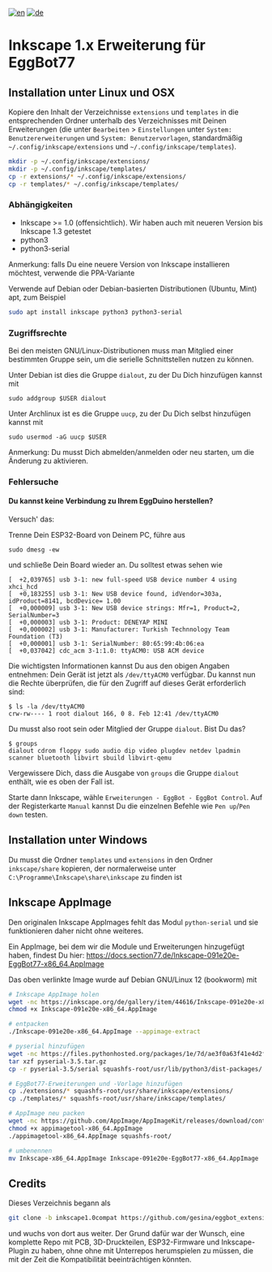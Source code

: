 [![en](https://img.shields.io/badge/lang-en-red.svg)](https://github.com/section77/eggbot77/blob/main/inkscape_1.x_extension/README.en.md)
[![de](https://img.shields.io/badge/lang-de-blue.svg)](https://github.com/section77/eggbot77/blob/main/inkscape_1.x_extension/README.md)

# Inkscape 1.x Erweiterung für EggBot77

## Installation unter Linux und OSX
Kopiere den Inhalt der Verzeichnisse `extensions` und `templates` in die entsprechenden Ordner unterhalb des Verzeichnisses mit Deinen Erweiterungen (die unter `Bearbeiten` > `Einstellungen` unter `System: Benutzererweiterungen` und `System: Benutzervorlagen`, standardmäßig `~/.config/inkscape/extensions` und `~/.config/inkscape/templates`).

```bash
mkdir -p ~/.config/inkscape/extensions/
mkdir -p ~/.config/inkscape/templates/
cp -r extensions/* ~/.config/inkscape/extensions/
cp -r templates/* ~/.config/inkscape/templates/
```

### Abhängigkeiten

- Inkscape >= 1.0 (offensichtlich). Wir haben auch mit neueren Version bis Inkscape 1.3 getestet
- python3
- python3-serial

Anmerkung: falls Du eine neuere Version von Inkscape installieren möchtest, verwende die PPA-Variante

Verwende auf Debian oder Debian-basierten Distributionen (Ubuntu, Mint) apt, zum Beispiel
```bash
sudo apt install inkscape python3 python3-serial
```

### Zugriffsrechte

Bei den meisten GNU/Linux-Distributionen muss man Mitglied einer bestimmten Gruppe sein, um die serielle Schnittstellen nutzen zu können.

Unter Debian ist dies die Gruppe `dialout`, zu der Du Dich hinzufügen kannst mit
```
sudo addgroup $USER dialout
```

Unter Archlinux ist es die Gruppe `uucp`, zu der Du Dich selbst hinzufügen kannst mit
```
sudo usermod -aG uucp $USER
```

Anmerkung: Du musst Dich abmelden/anmelden oder neu starten, um die Änderung zu aktivieren.

### Fehlersuche

#### Du kannst keine Verbindung zu Ihrem EggDuino herstellen? 

Versuch' das:

Trenne Dein ESP32-Board von Deinem PC, führe aus
```
sudo dmesg -ew
```
und schließe Dein Board wieder an. Du solltest etwas sehen wie
```
[  +2,039765] usb 3-1: new full-speed USB device number 4 using xhci_hcd
[  +0,183255] usb 3-1: New USB device found, idVendor=303a, idProduct=8141, bcdDevice= 1.00
[  +0,000009] usb 3-1: New USB device strings: Mfr=1, Product=2, SerialNumber=3
[  +0,000003] usb 3-1: Product: DENEYAP MINI
[  +0,000002] usb 3-1: Manufacturer: Turkish Technnology Team Foundation (T3)
[  +0,000001] usb 3-1: SerialNumber: 80:65:99:4b:06:ea
[  +0,037042] cdc_acm 3-1:1.0: ttyACM0: USB ACM device
```

Die wichtigsten Informationen kannst Du aus den obigen Angaben entnehmen: Dein Gerät ist jetzt als `/dev/ttyACM0` verfügbar. Du kannst nun die Rechte überprüfen, die für den Zugriff auf dieses Gerät erforderlich sind:

```
$ ls -la /dev/ttyACM0
crw-rw---- 1 root dialout 166, 0 8. Feb 12:41 /dev/ttyACM0
```

Du musst also root sein oder Mitglied der Gruppe `dialout`. Bist Du das?
```
$ groups
dialout cdrom floppy sudo audio dip video plugdev netdev lpadmin scanner bluetooth libvirt sbuild libvirt-qemu
```

Vergewissere Dich, dass die Ausgabe von `groups` die Gruppe `dialout` enthält, wie es oben der Fall ist.

Starte dann Inkscape, wähle `Erweiterungen - EggBot - EggBot Control`. Auf der Registerkarte `Manual` kannst Du die einzelnen Befehle wie `Pen up`/`Pen down` testen.

## Installation unter Windows
Du musst die Ordner `templates` und `extensions` in den Ordner `inkscape/share` kopieren, der normalerweise unter `C:\Programme\Inkscape\share\inkscape` zu finden ist

## Inkscape AppImage

Den originalen Inkscape AppImages fehlt das Modul `python-serial` und sie funktionieren daher nicht ohne weiteres.

Ein AppImage, bei dem wir die Module und Erweiterungen hinzugefügt haben, findest Du hier: https://docs.section77.de/Inkscape-091e20e-EggBot77-x86_64.AppImage

Das oben verlinkte Image wurde auf Debian GNU/Linux 12 (bookworm) mit

```bash
# Inkscape AppImage holen
wget -nc https://inkscape.org/de/gallery/item/44616/Inkscape-091e20e-x86_64.AppImage
chmod +x Inkscape-091e20e-x86_64.AppImage

# entpacken
./Inkscape-091e20e-x86_64.AppImage --appimage-extract

# pyserial hinzufügen
wget -nc https://files.pythonhosted.org/packages/1e/7d/ae3f0a63f41e4d2f6cb66a5b57197850f919f59e558159a4dd3a818f5082/pyserial-3.5.tar.gz
tar xzf pyserial-3.5.tar.gz
cp -r pyserial-3.5/serial squashfs-root/usr/lib/python3/dist-packages/

# EggBot77-Erweiterungen und -Vorlage hinzufügen
cp ./extensions/* squashfs-root/usr/share/inkscape/extensions/
cp ./templates/* squashfs-root/usr/share/inkscape/templates/

# AppImage neu packen
wget -nc https://github.com/AppImage/AppImageKit/releases/download/continuous/appimagetool-x86_64.AppImage
chmod +x appimagetool-x86_64.AppImage
./appimagetool-x86_64.AppImage squashfs-root/

# umbenennen
mv Inkscape-x86_64.AppImage Inkscape-091e20e-EggBot77-x86_64.AppImage
```

## Credits

Dieses Verzeichnis begann als
```bash
git clone -b inkscape1.0compat https://github.com/gesina/eggbot_extension.git
```

und wuchs von dort aus weiter. Der Grund dafür war der Wunsch, eine komplette Repo mit PCB, 3D-Druckteilen, ESP32-Firmware und Inkscape-Plugin zu haben, ohne ohne mit Unterrepos herumspielen zu müssen, die mit der Zeit die Kompatibilität beeinträchtigen könnten.
